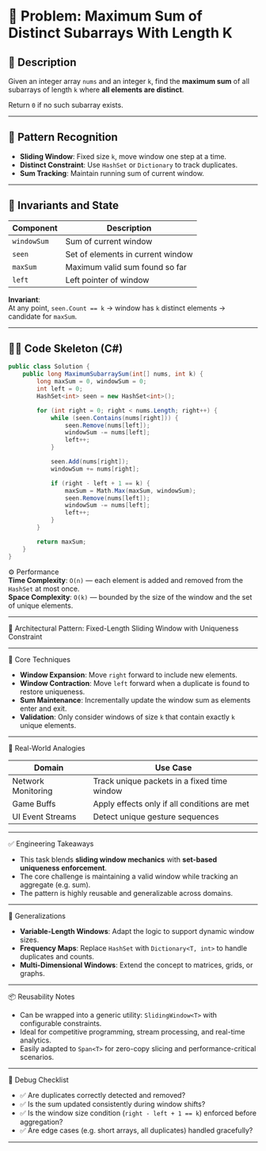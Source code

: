 # 🧩 Problem: Maximum Sum of Distinct Subarrays With Length K

## 📜 Description

Given an integer array `nums` and an integer `k`, find the **maximum sum** of all subarrays of length `k` where **all elements are distinct**.

Return `0` if no such subarray exists.

---

## 🧠 Pattern Recognition

- **Sliding Window**: Fixed size `k`, move window one step at a time.
- **Distinct Constraint**: Use `HashSet` or `Dictionary` to track duplicates.
- **Sum Tracking**: Maintain running sum of current window.

---

## 🧮 Invariants and State

| Component        | Description                                      |
|------------------|--------------------------------------------------|
| `windowSum`      | Sum of current window                            |
| `seen`           | Set of elements in current window                |
| `maxSum`         | Maximum valid sum found so far                   |
| `left`           | Left pointer of window                           |

**Invariant**:  
At any point, `seen.Count == k` → window has `k` distinct elements → candidate for `maxSum`.

---

## 🧑‍💻 Code Skeleton (C#)

```csharp
public class Solution {
    public long MaximumSubarraySum(int[] nums, int k) {
        long maxSum = 0, windowSum = 0;
        int left = 0;
        HashSet<int> seen = new HashSet<int>();

        for (int right = 0; right < nums.Length; right++) {
            while (seen.Contains(nums[right])) {
                seen.Remove(nums[left]);
                windowSum -= nums[left];
                left++;
            }

            seen.Add(nums[right]);
            windowSum += nums[right];

            if (right - left + 1 == k) {
                maxSum = Math.Max(maxSum, windowSum);
                seen.Remove(nums[left]);
                windowSum -= nums[left];
                left++;
            }
        }

        return maxSum;
    }
}
```



⚙️ Performance  
**Time Complexity**: `O(n)` — each element is added and removed from the `HashSet` at most once.  
**Space Complexity**: `O(k)` — bounded by the size of the window and the set of unique elements.

---

🧱 Architectural Pattern: Fixed-Length Sliding Window with Uniqueness Constraint

---

🔧 Core Techniques

- **Window Expansion**: Move `right` forward to include new elements.
- **Window Contraction**: Move `left` forward when a duplicate is found to restore uniqueness.
- **Sum Maintenance**: Incrementally update the window sum as elements enter and exit.
- **Validation**: Only consider windows of size `k` that contain exactly `k` unique elements.

---

🧭 Real-World Analogies

| Domain             | Use Case                                      |
|--------------------|-----------------------------------------------|
| Network Monitoring | Track unique packets in a fixed time window   |
| Game Buffs         | Apply effects only if all conditions are met  |
| UI Event Streams   | Detect unique gesture sequences               |

---

✅ Engineering Takeaways

- This task blends **sliding window mechanics** with **set-based uniqueness enforcement**.
- The core challenge is maintaining a valid window while tracking an aggregate (e.g. sum).
- The pattern is highly reusable and generalizable across domains.

---

🔄 Generalizations

- **Variable-Length Windows**: Adapt the logic to support dynamic window sizes.
- **Frequency Maps**: Replace `HashSet` with `Dictionary<T, int>` to handle duplicates and counts.
- **Multi-Dimensional Windows**: Extend the concept to matrices, grids, or graphs.

---

📦 Reusability Notes

- Can be wrapped into a generic utility: `SlidingWindow<T>` with configurable constraints.
- Ideal for competitive programming, stream processing, and real-time analytics.
- Easily adapted to `Span<T>` for zero-copy slicing and performance-critical scenarios.

---

🧠 Debug Checklist

- ✅ Are duplicates correctly detected and removed?
- ✅ Is the sum updated consistently during window shifts?
- ✅ Is the window size condition (`right - left + 1 == k`) enforced before aggregation?
- ✅ Are edge cases (e.g. short arrays, all duplicates) handled gracefully?




---
